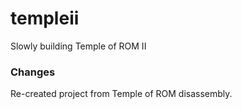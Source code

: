 templeii
==========

Slowly building Temple of ROM II


### Changes

Re-created project from Temple of ROM disassembly.
